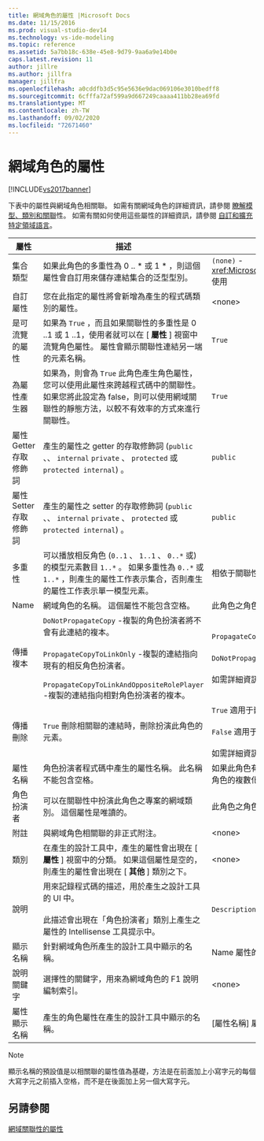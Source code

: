 ```yaml
---
title: 網域角色的屬性 |Microsoft Docs
ms.date: 11/15/2016
ms.prod: visual-studio-dev14
ms.technology: vs-ide-modeling
ms.topic: reference
ms.assetid: 5a7bb18c-638e-45e8-9d79-9aa6a9e14b0e
caps.latest.revision: 11
author: jillre
ms.author: jillfra
manager: jillfra
ms.openlocfilehash: a0cddfb3d5c95e5636e9dac069106e3010bedff8
ms.sourcegitcommit: 6cfffa72af599a9d667249caaaa411bb28ea69fd
ms.translationtype: MT
ms.contentlocale: zh-TW
ms.lasthandoff: 09/02/2020
ms.locfileid: "72671460"
---
```

# <a name="properties-of-domain-roles"></a>網域角色的屬性
[!INCLUDE[vs2017banner](../includes/vs2017banner.md)]

下表中的屬性與網域角色相關聯。 如需有關網域角色的詳細資訊，請參閱 [瞭解模型、類別和關聯](../modeling/understanding-models-classes-and-relationships.md)性。 如需有關如何使用這些屬性的詳細資訊，請參閱 [自訂和擴充特定領域語言](../modeling/customizing-and-extending-a-domain-specific-language.md)。

|屬性|描述|預設|
|--------------|-----------------|-------------|
|集合類型|如果此角色的多重性為 0 .. * 或 1 \* ，則這個屬性會自訂用來儲存連結集合的泛型型別。|`(none)` - <xref:Microsoft.VisualStudio.Modeling.LinkedElementCollection%601> 使用|
|自訂屬性|您在此指定的屬性將會新增為產生的程式碼類別的屬性。|\<none>|
|是可流覽的屬性|如果為 `True` ，而且如果關聯性的多重性是 0 ..1 或 1 ..1，使用者就可以在 [ **屬性** ] 視窗中流覽角色屬性。 屬性會顯示關聯性連結另一端的元素名稱。|`True`|
|為屬性產生器|如果為，則會為 `True` 此角色產生角色屬性，您可以使用此屬性來跨越程式碼中的關聯性。 如果您將此設定為 false，則可以使用網域關聯性的靜態方法，以較不有效率的方式來進行關聯性。|`True`|
|屬性 Getter 存取修飾詞|產生的屬性之 getter 的存取修飾詞 (`public` 、、 `internal` `private` 、 `protected` 或 `protected internal`) 。|`public`|
|屬性 Setter 存取修飾詞|產生的屬性之 setter 的存取修飾詞 (`public` 、、 `internal` `private` 、 `protected` 或 `protected internal`) 。|`public`|
|多重性|可以播放相反角色 (`0..1` 、 `1..1` 、 `0..*` 或) 的模型元素數目 `1..*` 。 如果多重性為 `0..*` 或 `1..*` ，則產生的屬性工作表示集合，否則產生的屬性工作表示單一模型元素。|相依于關聯性類型，以及這是否為關聯性中的來源或目標角色。|
|Name|網域角色的名稱。 這個屬性不能包含空格。|此角色之角色扮演者的網域類別名稱。|
|傳播複本|`DoNotPropagateCopy` -複製的角色扮演者將不會有此連結的複本。<br /><br /> `PropagateCopyToLinkOnly` -複製的連結指向現有的相反角色扮演者。<br /><br /> `PropagateCopyToLinkAndOppositeRolePlayer` -複製的連結指向相對角色扮演者的複本。|`PropagateCopyToLinkAndOppositeRolePlayer` 適用于內嵌的來源角色。<br /><br /> `DoNotPropagateCopy` 適用于其他角色。<br /><br /> 如需詳細資訊，請參閱 [自訂複製行為](../modeling/customizing-copy-behavior.md)|
|傳播刪除|`True` 刪除相關聯的連結時，刪除扮演此角色的元素。|`True` 適用于嵌入角色的目標。<br /><br /> `False` 適用于其他角色。<br /><br /> 如需詳細資訊，請參閱 [自訂刪除行為](../modeling/customizing-deletion-behavior.md)。|
|屬性名稱|角色扮演者程式碼中產生的屬性名稱。 此名稱不能包含空格。|如果此角色有零對一或一對一多重性，則為相反角色的名稱;否則為相反角色的複數化名稱。|
|角色扮演者|可以在關聯性中扮演此角色之專案的網域類別。 這個屬性是唯讀的。|此角色之角色扮演者的網域類別。|
|附註|與網域角色相關聯的非正式附注。|\<none>|
|類別|在產生的設計工具中，產生的屬性會出現在 [ **屬性** ] 視窗中的分類。 如果這個屬性是空的，則產生的屬性會出現在 [ **其他** ] 類別之下。|\<none>|
|說明|用來記錄程式碼的描述，用於產生之設計工具的 UI 中。<br /><br /> 此描述會出現在「角色扮演者」類別上產生之屬性的 Intellisense 工具提示中。|`Description for`*角色的完整名稱*|
|顯示名稱|針對網域角色所產生的設計工具中顯示的名稱。|Name 屬性的調整值。|
|說明關鍵字|選擇性的關鍵字，用來為網域角色的 F1 說明編制索引。|\<none>|
|屬性顯示名稱|產生的角色屬性在產生的設計工具中顯示的名稱。|[屬性名稱] 屬性的調整值。|

> [!NOTE]
> 顯示名稱的預設值是以相關聯的屬性值為基礎，方法是在前面加上小寫字元的每個大寫字元之前插入空格，而不是在後面加上另一個大寫字元。

## <a name="see-also"></a>另請參閱
 [網域關聯性的屬性](../modeling/properties-of-domain-relationships.md)
